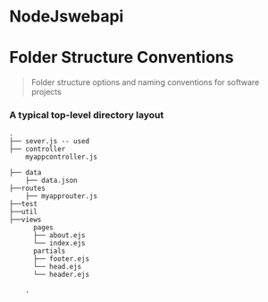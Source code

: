 # NodeJswebapi

Folder Structure Conventions
============================

> Folder structure options and naming conventions for software projects

### A typical top-level directory layout

    .
    ├── sever.js -- used                  
    ├── controller 
        myappcontroller.js
           
    ├── data                  
        ├── data.json
    ├──routes
        ├── myapprouter.js
    ├──test
    ├──util
    ├──views                 
          pages
          ├── about.ejs
          └── index.ejs
          partials
          ├── footer.ejs
          └── head.ejs
          └── header.ejs
    
        .

